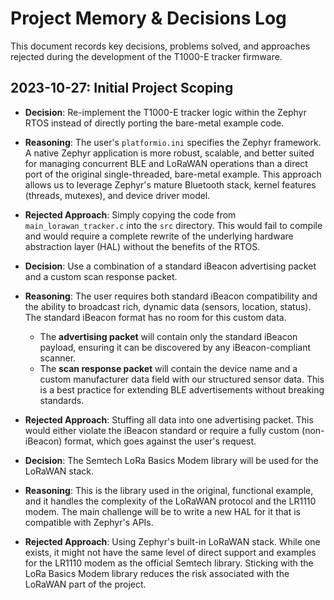 # Project Memory & Decisions Log

This document records key decisions, problems solved, and approaches rejected during the development of the T1000-E tracker firmware.

## 2023-10-27: Initial Project Scoping

*   **Decision**: Re-implement the T1000-E tracker logic within the Zephyr RTOS instead of directly porting the bare-metal example code.
*   **Reasoning**: The user's `platformio.ini` specifies the Zephyr framework. A native Zephyr application is more robust, scalable, and better suited for managing concurrent BLE and LoRaWAN operations than a direct port of the original single-threaded, bare-metal example. This approach allows us to leverage Zephyr's mature Bluetooth stack, kernel features (threads, mutexes), and device driver model.
*   **Rejected Approach**: Simply copying the code from `main_lorawan_tracker.c` into the `src` directory. This would fail to compile and would require a complete rewrite of the underlying hardware abstraction layer (HAL) without the benefits of the RTOS.

*   **Decision**: Use a combination of a standard iBeacon advertising packet and a custom scan response packet.
*   **Reasoning**: The user requires both standard iBeacon compatibility and the ability to broadcast rich, dynamic data (sensors, location, status). The standard iBeacon format has no room for this custom data.
    *   The **advertising packet** will contain only the standard iBeacon payload, ensuring it can be discovered by any iBeacon-compliant scanner.
    *   The **scan response packet** will contain the device name and a custom manufacturer data field with our structured sensor data. This is a best practice for extending BLE advertisements without breaking standards.
*   **Rejected Approach**: Stuffing all data into one advertising packet. This would either violate the iBeacon standard or require a fully custom (non-iBeacon) format, which goes against the user's request.

*   **Decision**: The Semtech LoRa Basics Modem library will be used for the LoRaWAN stack.
*   **Reasoning**: This is the library used in the original, functional example, and it handles the complexity of the LoRaWAN protocol and the LR1110 modem. The main challenge will be to write a new HAL for it that is compatible with Zephyr's APIs.
*   **Rejected Approach**: Using Zephyr's built-in LoRaWAN stack. While one exists, it might not have the same level of direct support and examples for the LR1110 modem as the official Semtech library. Sticking with the LoRa Basics Modem library reduces the risk associated with the LoRaWAN part of the project. 